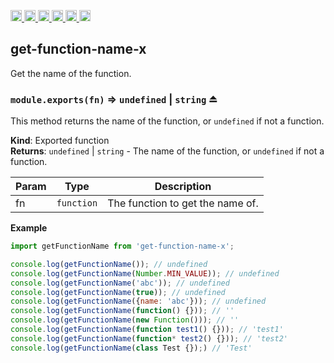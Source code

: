 <a
  href="https://travis-ci.org/Xotic750/get-function-name-x"
  title="Travis status">
<img
  src="https://travis-ci.org/Xotic750/get-function-name-x.svg?branch=master"
  alt="Travis status" height="18">
</a>
<a
  href="https://david-dm.org/Xotic750/get-function-name-x"
  title="Dependency status">
<img src="https://david-dm.org/Xotic750/get-function-name-x/status.svg"
  alt="Dependency status" height="18"/>
</a>
<a
  href="https://david-dm.org/Xotic750/get-function-name-x?type=dev"
  title="devDependency status">
<img src="https://david-dm.org/Xotic750/get-function-name-x/dev-status.svg"
  alt="devDependency status" height="18"/>
</a>
<a
  href="https://badge.fury.io/js/get-function-name-x"
  title="npm version">
<img src="https://badge.fury.io/js/get-function-name-x.svg"
  alt="npm version" height="18">
</a>
<a
  href="https://www.jsdelivr.com/package/npm/get-function-name-x"
  title="jsDelivr hits">
<img src="https://data.jsdelivr.com/v1/package/npm/get-function-name-x/badge?style=rounded"
  alt="jsDelivr hits" height="18">
</a>
<a
  href="https://bettercodehub.com/results/Xotic750/get-function-name-x"
  title="bettercodehub score">
<img src="https://bettercodehub.com/edge/badge/Xotic750/get-function-name-x?branch=master"
  alt="bettercodehub score" height="18">
</a>

<a name="module_get-function-name-x"></a>

## get-function-name-x

Get the name of the function.

<a name="exp_module_get-function-name-x--module.exports"></a>

### `module.exports(fn)` ⇒ <code>undefined</code> \| <code>string</code> ⏏

This method returns the name of the function, or `undefined` if not
a function.

**Kind**: Exported function  
**Returns**: <code>undefined</code> \| <code>string</code> - The name of the function, or `undefined` if
not a function.

| Param | Type                  | Description                      |
| ----- | --------------------- | -------------------------------- |
| fn    | <code>function</code> | The function to get the name of. |

**Example**

```js
import getFunctionName from 'get-function-name-x';

console.log(getFunctionName()); // undefined
console.log(getFunctionName(Number.MIN_VALUE)); // undefined
console.log(getFunctionName('abc')); // undefined
console.log(getFunctionName(true)); // undefined
console.log(getFunctionName({name: 'abc'})); // undefined
console.log(getFunctionName(function() {})); // ''
console.log(getFunctionName(new Function())); // ''
console.log(getFunctionName(function test1() {})); // 'test1'
console.log(getFunctionName(function* test2() {})); // 'test2'
console.log(getFunctionName(class Test {});) // 'Test'
```
